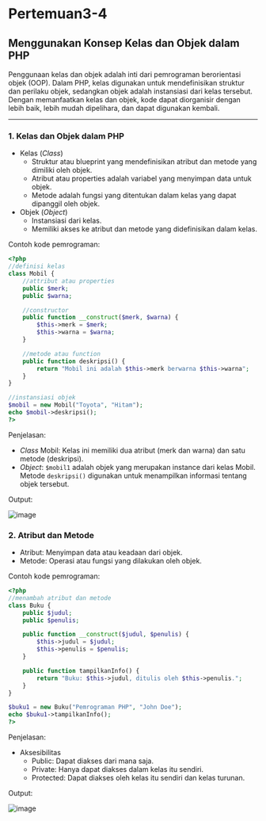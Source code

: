# Pertemuan3-4

## Menggunakan Konsep Kelas dan Objek dalam PHP
Penggunaan kelas dan objek adalah inti dari pemrograman berorientasi objek (OOP). Dalam PHP, kelas digunakan untuk mendefinisikan struktur dan perilaku objek, sedangkan objek adalah instansiasi dari kelas tersebut. Dengan memanfaatkan kelas dan objek, kode dapat diorganisir dengan lebih baik, lebih mudah dipelihara, dan dapat digunakan kembali.
***

### 1. Kelas dan Objek dalam PHP 
* Kelas (*Class*)
  - Struktur atau blueprint yang mendefinisikan atribut dan metode yang dimiliki oleh objek.
  - Atribut atau properties adalah variabel yang menyimpan data untuk objek.
  - Metode adalah fungsi yang ditentukan dalam kelas yang dapat dipanggil oleh objek.
* Objek (*Object*)
  - Instansiasi dari kelas.
  - Memiliki akses ke atribut dan metode yang didefinisikan dalam kelas.

Contoh kode pemrograman:
```php
<?php
//definisi kelas
class Mobil {
    //attribut atau properties
    public $merk;
    public $warna;

    //constructor
    public function __construct($merk, $warna) {
        $this->merk = $merk;
        $this->warna = $warna;
    }

    //metode atau function
    public function deskripsi() {
        return "Mobil ini adalah $this->merk berwarna $this->warna";
    }
}

//instansiasi objek
$mobil = new Mobil("Toyota", "Hitam");
echo $mobil->deskripsi();
?>
```
Penjelasan:
- *Class* Mobil: Kelas ini memiliki dua atribut (merk dan warna) dan satu metode (deskripsi).
- *Object*: `$mobil1` adalah objek yang merupakan instance dari kelas Mobil. Metode `deskripsi()` digunakan untuk menampilkan informasi tentang objek tersebut.

Output:

![image](https://github.com/user-attachments/assets/fe30a3c4-554c-479a-a1f4-bf90c70532bc)

### 2. Atribut dan Metode
- Atribut: Menyimpan data atau keadaan dari objek.
- Metode: Operasi atau fungsi yang dilakukan oleh objek.

Contoh kode pemrograman:
```php
<?php
//menambah atribut dan metode
class Buku {
    public $judul;
    public $penulis;

    public function __construct($judul, $penulis) {
        $this->judul = $judul;
        $this->penulis = $penulis;
    }

    public function tampilkanInfo() {
        return "Buku: $this->judul, ditulis oleh $this->penulis.";
    }
}

$buku1 = new Buku("Pemrograman PHP", "John Doe");
echo $buku1->tampilkanInfo();
?>
```
Penjelasan:
- Aksesibilitas
  - Public: Dapat diakses dari mana saja.
  - Private: Hanya dapat diakses dalam kelas itu sendiri.
  - Protected: Dapat diakses oleh kelas itu sendiri dan kelas turunan.

Output:

![image](https://github.com/user-attachments/assets/ded5cb0d-bd33-4b5d-8cf6-28b01f7c208e)


















